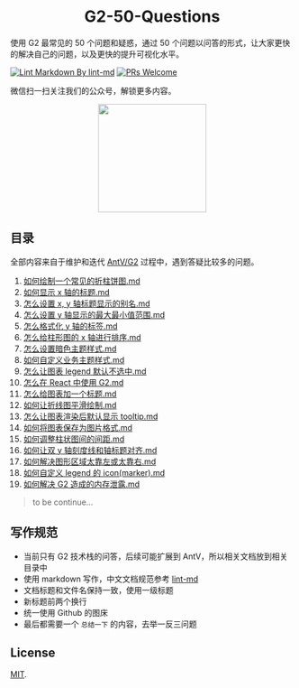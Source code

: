 <h1 align="center"><b>G2-50-Questions</b></h1>

使用 G2 最常见的 50 个问题和疑惑，通过 50 个问题以问答的形式，让大家更快的解决自己的问题，以及更快的提升可视化水平。

[![Lint Markdown By lint-md](https://github.com/hustcc/G2-50-Questions/actions/workflows/syntax.yml/badge.svg)](https://github.com/hustcc/G2-50-Questions/actions/workflows/syntax.yml) [![PRs Welcome](https://img.shields.io/badge/PRs-welcome-brightgreen.svg?style=shields)](https://github.com/hustcc/G2-50-Questions/pulls)

微信扫一扫关注我们的公众号，解锁更多内容。

<p align="center">
  <img src="https://gw.alipayobjects.com/zos/antfincdn/ZKlx96dsfs/qrcode_for_gh_f52d8b6aa591_258.jpg" width="192" height="192" />
</p>


## 目录

全部内容来自于维护和迭代 [AntV/G2](https://github.com/antvis/g2) 过程中，遇到答疑比较多的问题。

<!-- generate toc with scripts -->

01. [如何绘制一个常见的折柱饼图.md](./G2/如何绘制一个常见的折柱饼图.md)
02. [如何显示 x 轴的标题.md](./G2/如何显示%20x%20轴的标题.md)
03. [怎么设置 x, y 轴标题显示的别名.md](./G2/怎么设置%20x,%20y%20轴标题显示的别名.md)
04. [怎么设置 y 轴显示的最大最小值范围.md](./G2/怎么设置%20y%20轴显示的最大最小值范围.md)
05. [怎么格式化 y 轴的标签.md](./G2/怎么格式化%20y%20轴的标签.md)
06. [怎么给柱形图的 x 轴进行排序.md](./G2/怎么给柱形图的%20x%20轴进行排序.md)
07. [怎么设置暗色主题样式.md](./G2/怎么设置暗色主题样式.md)
08. [如何自定义业务主题样式.md](./G2/如何自定义业务主题样式.md)
09. [怎么让图表 legend 默认不选中.md](./G2/怎么让图表%20legend%20默认不选中.md)
10. [怎么在 React 中使用 G2.md](./G2/怎么在%20React%20中使用%20G2.md)
11. [怎么给图表加一个标题.md](./G2/怎么给图表加一个标题.md)
12. [如何让折线图平滑绘制.md](./G2/如何让折线图平滑绘制.md)
13. [怎么让图表渲染后默认显示 tooltip.md](./G2/怎么让图表渲染后默认显示%20tooltip.md)
14. [如何将图表保存为图片格式.md](./G2/如何将图表保存为图片格式.md)
15. [如何调整柱状图间的间距.md](./G2/如何调整柱状图间的间距.md)
16. [如何让双 y 轴刻度线和轴标题对齐.md](./G2/如何让双%20y%20轴刻度线和轴标题对齐.md)
17. [如何解决图形区域太靠左或太靠右.md](./G2/如何解决图形区域太靠左或太靠右.md)
18. [如何自定义 legend 的 icon(marker).md](./G2/如何自定义%20legend%20的%20icon(marker).md)
19. [如何解决 G2 造成的内存泄露.md](./G2/如何解决%20G2%20造成的内存泄露.md) 


> to be continue...



## 写作规范

 - 当前只有 G2 技术栈的问答，后续可能扩展到 AntV，所以相关文档放到相关目录中
 - 使用 markdown 写作，中文文档规范参考 [lint-md](https://github.com/lint-md/lint-md#%E6%A3%80%E6%9F%A5%E7%B1%BB%E5%9E%8B)
 - 文档标题和文件名保持一致，使用一级标题
 - 新标题前两个换行
 - 统一使用 Github 的图床
 - 最后都需要一个 `总结一下` 的内容，去举一反三问题


## License

[MIT](https://github.com/hustcc).
